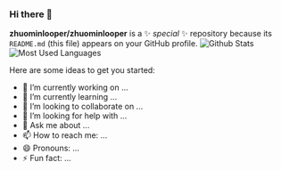 ### Hi there 👋


**zhuominlooper/zhuominlooper** is a ✨ _special_ ✨ repository because its `README.md` (this file) appears on your GitHub profile.
![Github Stats](https://github-readme-stats.vercel.app/api?username=zhuominlooper&show_icons=true&theme=dark&count_private=true)  ![Most Used Languages](https://github-readme-stats.vercel.app/api/top-langs/?username=zhuominlooper&theme=dark&layout=compact) 

Here are some ideas to get you started:

- 🔭 I’m currently working on ...
- 🌱 I’m currently learning ...
- 👯 I’m looking to collaborate on ...
- 🤔 I’m looking for help with ...
- 💬 Ask me about ...
- 📫 How to reach me: ...
- 😄 Pronouns: ...
- ⚡ Fun fact: ...

